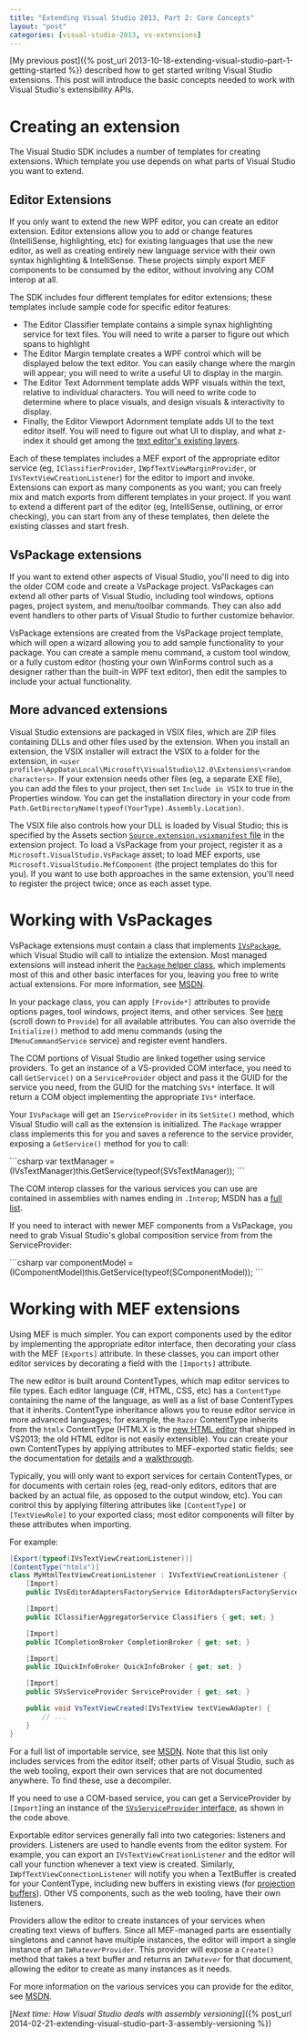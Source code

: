 ```yaml
---
title: "Extending Visual Studio 2013, Part 2: Core Concepts"
layout: "post"
categories: [visual-studio-2013, vs-extensions]
---
```


[My previous post]({% post_url 2013-10-18-extending-visual-studio-part-1-getting-started %}) described how to get started writing Visual Studio extensions.  This post will introduce the basic concepts needed to work with Visual Studio's extensibility APIs.

# Creating an extension

The Visual Studio SDK includes a number of templates for creating extensions.  Which template you use depends on what parts of Visual Studio you want to extend.

## Editor Extensions
If you only want to extend the new WPF editor, you can create an editor extension.  Editor extensions allow you to add or change features (IntelliSense, highlighting, etc) for existing languages that use the new editor, as well as creating entirely new language service with their own syntax highlighting & IntelliSense.  These projects simply export MEF components to be consumed by the editor, without involving any COM interop at all.  

The SDK includes four different templates for editor extensions; these templates include sample code for specific editor features:

 - The Editor Classifier template contains a simple synax highlighting service for text files.  You will need to write a parser to figure out which spans to highlight
 - The Editor Margin template creates a WPF control which will be displayed below the text editor.  You can easily change where the margin will appear; you will need to write a useful UI to display in the margin.
 - The Editor Text Adornment template adds WPF visuals within the text, relative to individual characters.  You will need to write code to determine where to place visuals, and design visuals & interactivity to display.
 - Finally, the Editor Viewport Adornment template adds UI to the text editor itself.  You will need to figure out what UI to display, and what z-index it should get among the [text editor's existing layers](https://msdn.microsoft.com/en-us/library/microsoft.visualstudio.text.editor.predefinedadornmentlayers).

Each of these templates includes a MEF export of the appropriate editor service (eg, `IClassifierProvider`, `IWpfTextViewMarginProvider`, or `IVsTextViewCreationListener`) for the editor to import and invoke.  Extensions can export as many components as you want; you can freely mix and match exports from different templates in your project.  If you want to extend a different part of the editor (eg, IntelliSense, outlining, or error checking), you can start from any of these templates, then delete the existing classes and start fresh.

## VsPackage extensions
If you want to extend other aspects of Visual Studio, you'll need to dig into the older COM code and create a VsPackage project.  VsPackages can extend all other parts of Visual Studio, including tool windows, options pages, project system, and menu/toolbar commands.  They can also add event handlers to other parts of Visual Studio to further customize behavior.

VsPackage extensions are created from the VsPackage project template, which will open a wizard allowing you to add sample functionality to your package.  You can create a sample menu command, a custom tool window, or a fully custom editor (hosting your own WinForms control such as a designer rather than the built-in WPF text editor), then edit the samples to include your actual functionality.


## More advanced extensions
Visual Studio extensions are packaged in VSIX files, which are ZIP files containing DLLs and other files used by the extension.  When you install an extension, the VSIX installer will extract the VSIX to a folder for the extension, in `<user profile>\AppData\Local\Microsoft\VisualStudio\12.0\Extensions\<random characters>`.  If your extension needs other files (eg, a separate EXE file), you can add the files to your project, then set `Include in VSIX` to true in the Properties window.  You can get the installation directory in your code from `Path.GetDirectoryName(typeof(YourType).Assembly.Location)`.

The VSIX file also controls how your DLL is loaded by Visual Studio; this is specified by the Assets section [`Source.extension.vsixmanifest` file](https://msdn.microsoft.com/en-us/library/vstudio/ee943167.aspx) in the extension project.  To load a VsPackage from your project, register it as a `Microsoft.VisualStudio.VsPackage` asset; to load MEF exports, use `Microsoft.VisualStudio.MefComponent` (the project templates do this for you).  If you want to use both approaches in the same extension, you'll need to register the project twice; once as each asset type.

# Working with VsPackages

VsPackage extensions must contain a class that implements [`IVsPackage`](https://msdn.microsoft.com/en-us/library/microsoft.visualstudio.shell.interop.ivspackage), which Visual Studio will call to intialize the extension.  Most managed extensions will instead inherit the [`Package` helper class](https://msdn.microsoft.com/en-us/library/microsoft.visualstudio.shell.package), which implements most of this and other basic interfaces for you, leaving you free to write actual extensions.  For more information, see [MSDN](https://msdn.microsoft.com/en-us/library/vstudio/bb166209.aspx "Managed VSPackages").

In your package class, you can apply `[Provide*]` attributes to provide options pages, tool windows, project items, and other services.  See [here](https://msdn.microsoft.com/en-us/library/Microsoft.VisualStudio.Shell%28v=vs.110%29.aspx#typeList) (scroll down to `Provide`) for all available attributes.  You can also override the `Initialize()` method to add menu commands (using the `IMenuCommandService` service) and register event handlers.

The COM portions of Visual Studio are linked together using service providers.  To get an instance of a VS-provided COM interface, you need to call `GetService()` on a `ServiceProvider` object and pass it the GUID for the service you need, from the GUID for the matching `SVs*` interface.  It will return a COM object implementing the appropriate `IVs*` interface.  

Your `IVsPackage` will get an `IServiceProvider` in its `SetSite()` method, which Visual Studio will call as the extension is initialized.  The `Package` wrapper class implements this for you and saves a reference to the service provider, exposing a `GetService()` method for you to call:

<div class="small"></div>
```csharp
var textManager = (IVsTextManager)this.GetService(typeof(SVsTextManager));
```

The COM interop classes for the various services you can use are contained in assemblies with names ending in `.Interop`; MSDN has a [full list](https://msdn.microsoft.com/en-us/library/vstudio/bb164686.aspx).

If you need to interact with newer MEF components from a VsPackage, you need to grab Visual Studio's global composition service from from the ServiceProvider:

<div class="small"></div>
```csharp
var componentModel = (IComponentModel)this.GetService(typeof(SComponentModel));
```

# Working with MEF extensions
Using MEF is much simpler.  You can export components used by the editor by implementing the appropriate editor interface, then decorating your class with the MEF `[Exports]` attribute.  In these classes, you can import other editor services by decorating a field with the `[Imports]` attribute.

The new editor is built around ContentTypes, which map editor services to file types.  Each editor language (C#, HTML, CSS, etc) has a `ContentType` containing the name of the language, as well as a list of base ContentTypes that it inherits.  ContentType inheritance allows you to reuse editor service in more advanced languages; for example, the `Razor` ContentType inherits from the `htmlx` ContentType  (HTMLX is the [new HTML editor](https://madskristensen.net/post/my-road-to-visual-studio-2013) that shipped in VS2013; the old HTML editor is not easily extensible).  You can create your own ContentTypes by applying attributes to MEF-exported static fields; see the documentation for [details](https://msdn.microsoft.com/en-us/library/dd885244.aspx#sectionToggle0) and a [walkthrough](https://msdn.microsoft.com/en-us/library/ee372313.aspx).

Typically, you will only want to export services for certain ContentTypes, or for documents with certain roles (eg, read-only editors, editors that are backed by an actual file, as opposed to the output window, etc).  You can control this by applying filtering attributes like `[ContentType]` or `[TextViewRole]` to your exported class; most editor components will filter by these attributes when importing.

For example:

```csharp
[Export(typeof(IVsTextViewCreationListener))]
[ContentType("htmlx")]
class MyHtmlTextViewCreationListener : IVsTextViewCreationListener {
    [Import]
    public IVsEditorAdaptersFactoryService EditorAdaptersFactoryService { get; set; }

    [Import]
    public IClassifierAggregatorService Classifiers { get; set; }

    [Import]
    public ICompletionBroker CompletionBroker { get; set; }

    [Import]
    public IQuickInfoBroker QuickInfoBroker { get; set; }

    [Import]
    public SVsServiceProvider ServiceProvider { get; set; }

    public void VsTextViewCreated(IVsTextView textViewAdapter) {
        // ...
    }
}
```

For a full list of importable service, see [MSDN](https://msdn.microsoft.com/en-us/library/dd885243.aspx "Editor Imports").  Note that this list only includes services from the editor itself; other parts of Visual Studio, such as the web tooling, export their own services that are not documented anywhere.  To find these, use a decompiler.

If you need to use a COM-based service, you can get a ServiceProvider by `[Import]`ing an instance of the [`SVsServiceProvider` interface](https://msdn.microsoft.com/en-us/library/microsoft.visualstudio.shell.svsserviceprovider.aspx), as shown in the code above.

Exportable editor services generally fall into two categories: listeners and providers.  Listeners are used to handle events from the editor system.  For example, you can export an `IVsTextViewCreationListener` and the editor will call your function whenever a text view is created.  Similarly, `IWpfTextViewConnectionListener` will notify you when a TextBuffer is created for your ContentType, including new buffers in existing views  (for [projection buffers](https://msdn.microsoft.com/en-us/library/dd885240.aspx#projection)).  Other VS components, such as the web tooling, have their own listeners.

Providers allow the editor to create instances of your services when creating text views of buffers.  Since all MEF-managed parts are essentially singletons and cannot have multiple instances, the editor will import a single instance of an <code>I<i>Whatever</i>Provider</code>.  This provider will expose a `Create()` method that takes a text buffer and returns an  <code>I<i>Whatever</i></code> for that document, allowing the editor to create as many instances as it needs.

For more information on the various services you can provide for the editor, see [MSDN](https://msdn.microsoft.com/en-us/library/dd885244.aspx "Editor Extension Points").

[_Next time: How Visual Studio deals with assembly versioning_]({% post_url 2014-02-21-extending-visual-studio-part-3-assembly-versioning %})